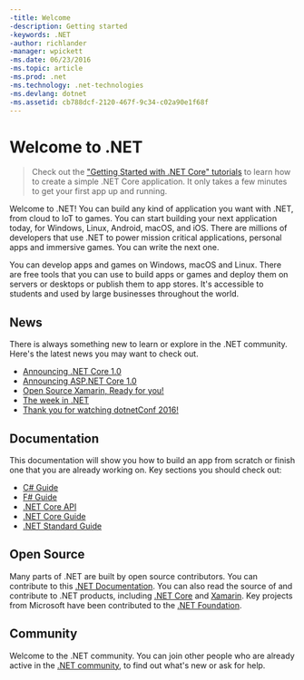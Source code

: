 ```yaml
---
-title: Welcome
-description: Getting started
-keywords: .NET
-author: richlander
-manager: wpickett
-ms.date: 06/23/2016
-ms.topic: article
-ms.prod: .net
-ms.technology: .net-technologies
-ms.devlang: dotnet
-ms.assetid: cb788dcf-2120-467f-9c34-c02a90e1f68f
---
```


Welcome to .NET
===============

> Check out the ["Getting Started with .NET Core" tutorials](core/tutorials/index.md) to learn how to create a simple .NET Core application. It only takes a few minutes to get your first app up and running.

Welcome to .NET! You can build any kind of application you want with .NET, from cloud to IoT to games. You can start building your next application today, for Windows, Linux, Android, macOS, and iOS. There are millions of developers that use .NET to power mission critical applications, personal apps and immersive games. You can write the next one.

You can develop apps and games on Windows, macOS and Linux. There are free tools that you can use to build apps or games and deploy them on servers or desktops or publish them to app stores. It's accessible to students and  used by large businesses throughout the world.

News
----

There is always something new to learn or explore in the .NET community. Here's the latest news you may want to check out.

- [Announcing .NET Core 1.0](https://blogs.msdn.microsoft.com/dotnet/announcing-net-core-1-0)
- [Announcing ASP.NET Core 1.0](https://blogs.msdn.microsoft.com/webdev/2016/06/27/announcing-asp-net-core-1-0/)
- [Open Source Xamarin, Ready for you!](https://blog.xamarin.com/live-from-evolve-open-source-xamarin-ready-for-you/)
- [The week in .NET](https://blogs.msdn.microsoft.com/dotnet/tag/week-in-net/)
- [Thank you for watching dotnetConf 2016!](https://blogs.msdn.microsoft.com/dotnet/2016/06/09/thank-you-for-watching-dotnetconf-2016/)

Documentation
-------------

This documentation will show you how to build an app from scratch or finish one that you are already working on. Key sections you should check out:

- [C# Guide](csharp/index.md)
- [F# Guide](fsharp/index.md)
- [.NET Core API](../api/index.md)
- [.NET Core Guide](core/index.md)
- [.NET Standard Guide](standard/index.md)

Open Source
-----------

Many parts of .NET are built by open source contributors. You can contribute to this [.NET Documentation](https://github.com/dotnet/core-docs). You can also read the source of and contribute to .NET products, including [.NET Core](https://github.com/core) and [Xamarin](https://open.xamarin.com). Key projects from Microsoft have been contributed to the [.NET Foundation](http://dotnetfoundation.org).

Community
---------

Welcome to the .NET community. You can join other people who are already active in the [.NET community](https://www.microsoft.com/net/community), to find out what's new or ask for help.
